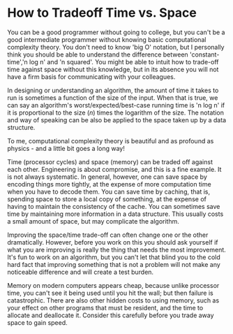 # How to Tradeoff Time vs. Space
[//]: # (Version:1.0.0)
You can be a good programmer without going to college, but you can't be a good intermediate programmer without knowing basic computational complexity theory. You don't need to know 'big O' notation, but I personally think you should be able to understand the difference between 'constant-time','n log n' and 'n squared'. You might be able to intuit how to trade-off time against space without this knowledge, but in its absence you will not have a firm basis for communicating with your colleagues.

In designing or understanding an algorithm, the amount of time it takes to run is sometimes a function of the size of the input. When that is true, we can say an algorithm's worst/expected/best-case running time is 'n log n' if it is proportional to the size ($n$) times the logarithm of the size. The notation and way of speaking can be also be applied to the space taken up by a data structure.

To me, computational complexity theory is beautiful and as profound as physics - and a little bit goes a long way!

Time (processor cycles) and space (memory) can be traded off against each other. Engineering is about compromise, and this is a fine example. It is not always systematic. In general, however, one can save space by encoding things more tightly, at the expense of more computation time when you have to decode them. You can save time by caching, that is, spending space to store a local copy of something, at the expense of having to maintain the consistency of the cache. You can sometimes save time by maintaining more information in a data structure. This usually costs a small amount of space, but may complicate the algorithm.

Improving the space/time trade-off can often change one or the other dramatically. However, before you work on this you should ask yourself if what you are improving is really the thing that needs the most improvement. It's fun to work on an algorithm, but you can't let that blind you to the cold hard fact that improving something that is not a problem will not make any noticeable difference and will create a test burden.

Memory on modern computers appears cheap, because unlike processor time, you can't see it being used until you hit the wall; but then failure is catastrophic. There are also other hidden costs to using memory, such as your effect on other programs that must be resident, and the time to allocate and deallocate it. Consider this carefully before you trade away space to gain speed.
